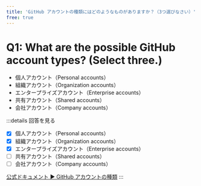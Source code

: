 ```yaml
---
title: 'GitHub アカウントの種類にはどのようなものがありますか？（3つ選びなさい）'
free: true
---
```


# Q1: What are the possible GitHub account types? (Select three.)

- 個人アカウント（Personal accounts）
- 組織アカウント（Organization accounts）
- エンタープライズアカウント（Enterprise accounts）
- 共有アカウント（Shared accounts）
- 会社アカウント（Company accounts）

:::details 回答を見る

- [x] 個人アカウント（Personal accounts）
- [x] 組織アカウント（Organization accounts）
- [x] エンタープライズアカウント（Enterprise accounts）
- [ ] 共有アカウント（Shared accounts）
- [ ] 会社アカウント（Company accounts）

[公式ドキュメント ▶ GitHub アカウントの種類](https://docs.github.com/ja/get-started/learning-about-github/types-of-github-accounts)
:::
